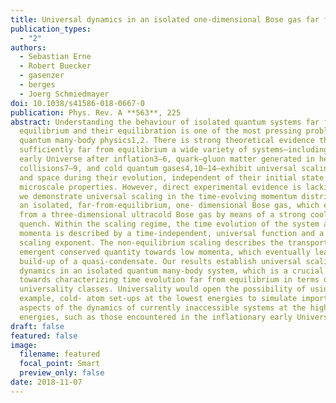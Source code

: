 ```yaml
---
title: Universal dynamics in an isolated one-dimensional Bose gas far from equilibrium
publication_types:
  - "2"
authors:
  - Sebastian Erne
  - Robert Buecker
  - gasenzer
  - berges
  - Joerg Schmiedmayer
doi: 10.1038/s41586-018-0667-0
publication: Phys. Rev. A **563**, 225
abstract: Understanding the behaviour of isolated quantum systems far from
  equilibrium and their equilibration is one of the most pressing problems in
  quantum many-body physics1,2. There is strong theoretical evidence that
  sufficiently far from equilibrium a wide variety of systems—including the
  early Universe after inflation3–6, quark–gluon matter generated in heavy-ion
  collisions7–9, and cold quantum gases4,10–14—exhibit universal scaling in time
  and space during their evolution, independent of their initial state or
  microscale properties. However, direct experimental evidence is lacking. Here
  we demonstrate universal scaling in the time-evolving momentum distribution of
  an isolated, far-from-equilibrium, one- dimensional Bose gas, which emerges
  from a three-dimensional ultracold Bose gas by means of a strong cooling
  quench. Within the scaling regime, the time evolution of the system at low
  momenta is described by a time-independent, universal function and a single
  scaling exponent. The non-equilibrium scaling describes the transport of an
  emergent conserved quantity towards low momenta, which eventually leads to the
  build-up of a quasi-condensate. Our results establish universal scaling
  dynamics in an isolated quantum many-body system, which is a crucial step
  towards characterizing time evolution far from equilibrium in terms of
  universality classes. Universality would open the possibility of using, for
  example, cold- atom set-ups at the lowest energies to simulate important
  aspects of the dynamics of currently inaccessible systems at the highest
  energies, such as those encountered in the inflationary early Universe.
draft: false
featured: false
image:
  filename: featured
  focal_point: Smart
  preview_only: false
date: 2018-11-07
---
```

